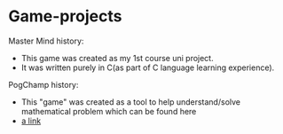 # Game-projects
Master Mind history:
- This game was created as my 1st course uni project.
- It was written purely in C(as part of C language learning experience).

PogChamp history:
- This "game" was created as a tool to help understand/solve mathematical problem which can be found here
- [a link](https://github.com/Piratux/Game-projects/blob/main/Pogchamp/Mathematical%20problem.txt)

